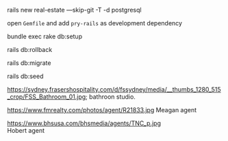 rails new real-estate —skip-git -T  -d postgresql

open `Gemfile` and add `pry-rails` as development dependency

bundle exec rake db:setup

rails db:rollback

rails db:migrate

rails db:seed


https://sydney.frasershospitality.com/d/fssydney/media/__thumbs_1280_515_crop/FSS_Bathroom_01.jpg; bathroon studio. 

https://www.fmrealty.com/photos/agent/R21833.jpg
Meagan agent

https://www.bhsusa.com/bhsmedia/agents/TNC_p.jpg  
Hobert agent